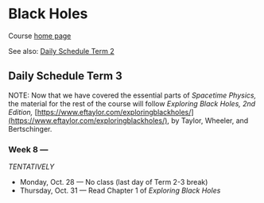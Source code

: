 # Black Holes

Course [home page](./)

See also: [Daily Schedule Term 2](./daily_schedule_term_2.html)

## Daily Schedule Term 3

NOTE: Now that we have covered the essential parts of *Spacetime Physics,* the material for the rest of the course will follow *Exploring Black Holes, 2nd Edition,* [https://www.eftaylor.com/exploringblackholes/](https://www.eftaylor.com/exploringblackholes/), by Taylor, Wheeler, and Bertschinger.

### Week 8 &mdash;

*TENTATIVELY*

* Monday, Oct. 28 &mdash; No class (last day of Term 2-3 break)
* Thursday, Oct. 31 &mdash; Read Chapter 1 of *Exploring Black Holes*
